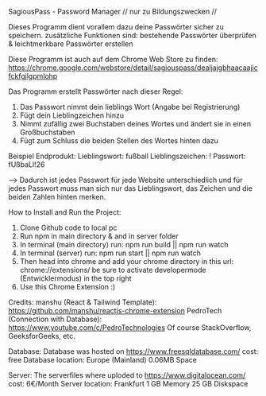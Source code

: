 SagiousPass - Password Manager
// nur zu Bildungszwecken //

Dieses Programm dient vorallem dazu deine Passwörter sicher zu speichern. 
zusätzliche Funktionen sind: bestehende Passwörter überprüfen & leichtmerkbare Passwörter erstellen

Diese Programm ist auch auf dem Chrome Web Store zu finden:
https://chrome.google.com/webstore/detail/sagiouspass/dealjajgbhaacaajicfckfgjlgpmlohp

Das Programm erstellt Passwörter nach dieser Regel: 
1. Das Passwort nimmt dein lieblings Wort (Angabe bei Registrierung)
2. Fügt dein Lieblingzeichen hinzu 
3. Nimmt zufällig zwei Buchstaben deines Wortes und ändert sie in einen Großbuchstaben
4. Fügt zum Schluss die beiden Stellen des Wortes hinten dazu

Beispiel Endprodukt:
Lieblingswort: fußball
Lieblingszeichen: !
Passwort: fUßbaLl!26 

--> Dadurch ist jedes Passwort für jede Website unterschiedlich und für jedes Passwort muss man sich nur das Lieblingswort, das Zeichen und die beiden Zahlen hinten merken. 

How to Install and Run the Project:
1. Clone Github code to local pc 
2. Run npm in main directory & and in server folder
3. In terminal (main directory) run: npm run build || npm run watch
4. In terminal (server) run: npm run start || npm run watch
5. Then head into chrome and add your chrome directory in this url: chrome://extensions/ 
    be sure to activate developermode (Entwicklermodus) in the top right
6. Use this Chrome Extension :)

Credits: 
manshu (React & Tailwind Template): https://github.com/manshu/reactjs-chrome-extension
PedroTech (Connection with Database): https://www.youtube.com/c/PedroTechnologies
Of course StackOverflow, GeeksforGeeks, etc. 

Database: 
Database was hosted on https://www.freesqldatabase.com/
cost: free
Database location: Europe (Mainland)
0.06MB Space 


Server: 
The serverfiles where uploded to https://www.digitalocean.com/ 
cost: 6€/Month 
Server location: Frankfurt 
1 GB Memory
25 GB Diskspace 

